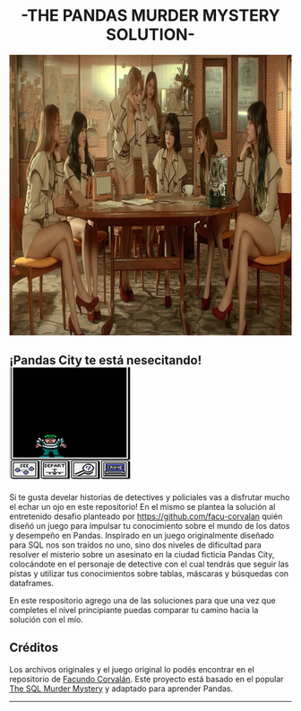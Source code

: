 # <h1 align=center> **-THE PANDAS MURDER MYSTERY SOLUTION-** </h1>
<p align="center">
<img src="./_src/AOAExcuseMeGroup1.png"  height=500>
</p>

## ¡Pandas City te está nesecitando! <img src="./_src/CARMEN12.jpg"  height=200>

Si te gusta develar historias de detectives y policiales vas a disfrutar mucho el echar un ojo en este repositorio!
En el mismo se plantea la solución al entretenido desafio planteado por https://github.com/facu-corvalan quién diseñó un juego para impulsar tu conocimiento sobre el mundo de los datos y desempeño en Pandas.
Inspirado en un juego originalmente diseñado para SQL nos son traídos no uno, sino dos niveles de dificultad para resolver el misterio sobre un asesinato en la ciudad ficticia Pandas City, colocándote en el personaje de detective con el cual tendrás que seguir las pistas y utilizar tus conocimientos sobre tablas, máscaras y búsquedas con dataframes.

En este respositorio agrego una de las soluciones para que una vez que completes el nivel principiante puedas comparar tu camino hacia la solución con el mío.

## Créditos

Los archivos originales y el juego original lo podés encontrar en el repositorio de [Facundo Corvalán](https://github.com/facu-corvalan).
Este proyecto está basado en el popular [The SQL Murder Mystery](https://mystery.knightlab.com/) y adaptado para aprender Pandas.

---

